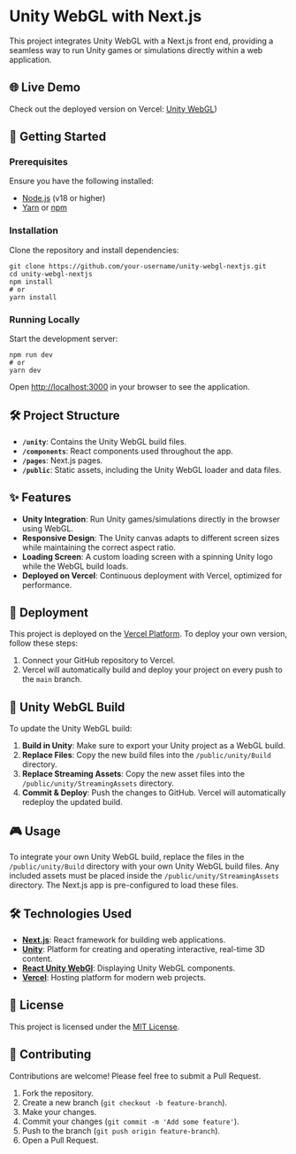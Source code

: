 # Unity WebGL with Next.js

This project integrates Unity WebGL with a Next.js front end, providing a seamless way to run Unity games or simulations directly within a web application.

## 🌐 Live Demo

Check out the deployed version on Vercel: [Unity WebGL](https://react-unity-sample.vercel.app/))

## 🚀 Getting Started

### Prerequisites

Ensure you have the following installed:

-   [Node.js](https://nodejs.org/) (v18 or higher)
-   [Yarn](https://yarnpkg.com/) or [npm](https://www.npmjs.com/)

### Installation

Clone the repository and install dependencies:

```shell
git clone https://github.com/your-username/unity-webgl-nextjs.git
cd unity-webgl-nextjs
npm install
# or
yarn install
```

### Running Locally

Start the development server:

```shell
npm run dev
# or
yarn dev
```

Open [http://localhost:3000](http://localhost:3000) in your browser to see the application.

## 🛠️ Project Structure

-   **`/unity`**: Contains the Unity WebGL build files.
-   **`/components`**: React components used throughout the app.
-   **`/pages`**: Next.js pages.
-   **`/public`**: Static assets, including the Unity WebGL loader and data files.

## ✨ Features

-   **Unity Integration**: Run Unity games/simulations directly in the browser using WebGL.
-   **Responsive Design**: The Unity canvas adapts to different screen sizes while maintaining the correct aspect ratio.
-   **Loading Screen**: A custom loading screen with a spinning Unity logo while the WebGL build loads.
-   **Deployed on Vercel**: Continuous deployment with Vercel, optimized for performance.

## 🚀 Deployment

This project is deployed on the [Vercel Platform](https://vercel.com/new?utm_medium=default-template&filter=next.js&utm_source=create-next-app&utm_campaign=create-next-app-readme). To deploy your own version, follow these steps:

1. Connect your GitHub repository to Vercel.
2. Vercel will automatically build and deploy your project on every push to the `main` branch.

## 🧩 Unity WebGL Build

To update the Unity WebGL build:

1. **Build in Unity**: Make sure to export your Unity project as a WebGL build.
2. **Replace Files**: Copy the new build files into the `/public/unity/Build` directory.
3. **Replace Streaming Assets**: Copy the new asset files into the `/public/unity/StreamingAssets` directory.
4. **Commit & Deploy**: Push the changes to GitHub. Vercel will automatically redeploy the updated build.

## 🎮 Usage

To integrate your own Unity WebGL build, replace the files in the `/public/unity/Build` directory with your own Unity WebGL build files. Any included assets must be placed inside the `/public/unity/StreamingAssets` directory. The Next.js app is pre-configured to load these files.

## 🛠️ Technologies Used

-   **[Next.js](https://nextjs.org/)**: React framework for building web applications.
-   **[Unity](https://unity.com/)**: Platform for creating and operating interactive, real-time 3D content.
-   **[React Unity WebGl](https://react-unity-webgl.dev/)**: Displaying Unity WebGL components.
-   **[Vercel](https://vercel.com/)**: Hosting platform for modern web projects.

## 📄 License

This project is licensed under the [MIT License](LICENSE).

## 🤝 Contributing

Contributions are welcome! Please feel free to submit a Pull Request.

1. Fork the repository.
2. Create a new branch (`git checkout -b feature-branch`).
3. Make your changes.
4. Commit your changes (`git commit -m 'Add some feature'`).
5. Push to the branch (`git push origin feature-branch`).
6. Open a Pull Request.
